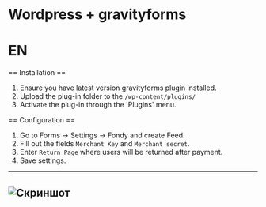 Wordpress + gravityforms
=========

# EN

== Installation ==

1. Ensure you have latest version gravityforms plugin installed.
2. Upload the plug-in folder to the `/wp-content/plugins/`
3. Activate the plug-in through the 'Plugins' menu.

== Configuration ==

1. Go to Forms -> Settings -> Fondy and create Feed.
2. Fill out the fields `Merchant Key` and `Merchant secret`.
3. Enter `Return Page` where users will be returned after payment.
4. Save settings.

---------


![Скриншот][1]
----

[1]: https://raw.githubusercontent.com/cloudipsp/wordpress/master/fondy-gravityforms-payment/settings1.png